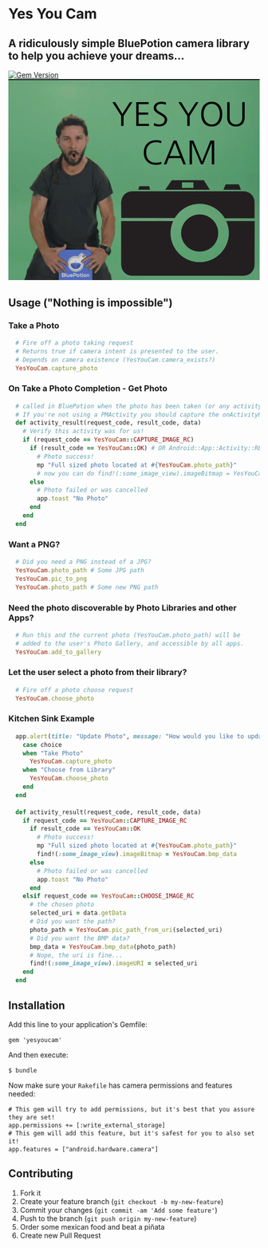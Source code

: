 # Yes You Cam
## A **ridiculous**ly simple BluePotion camera library to help you achieve your dreams...
[![Gem Version](https://badge.fury.io/rb/yesyoucam.svg)](http://badge.fury.io/rb/yesyoucam)
![Don't Shia Way](_art/yyc.png)

## Usage ("Nothing is impossible")

### Take a Photo

```ruby
  # Fire off a photo taking request
  # Returns true if camera intent is presented to the user.
  # Depends on camera existence (YesYouCam.camera_exists?)
  YesYouCam.capture_photo
```

### On Take a Photo Completion - Get Photo
```ruby
  # called in BluePotion when the photo has been taken (or any activity is completed actually)
  # If you're not using a PMActivity you should capture the onActivityResult method.
  def activity_result(request_code, result_code, data)
    # Verify this activity was for us!
    if (request_code == YesYouCam::CAPTURE_IMAGE_RC)
      if (result_code == YesYouCam::OK) # OR Android::App::Activity::RESULT_OK
        # Photo success!
        mp "Full sized photo located at #{YesYouCam.photo_path}"
        # now you can do find!(:some_image_view).imageBitmap = YesYouCam.bmp_data
      else
        # Photo failed or was cancelled
        app.toast "No Photo"
      end
    end
  end
```

### Want a PNG?
```ruby
  # Did you need a PNG instead of a JPG?
  YesYouCam.photo_path # Some JPG path
  YesYouCam.pic_to_png
  YesYouCam.photo_path # Some new PNG path
```

### Need the photo discoverable by Photo Libraries and other Apps?
```ruby
  # Run this and the current photo (YesYouCam.photo_path) will be
  # added to the user's Photo Gallery, and accessible by all apps.
  YesYouCam.add_to_gallery
```

### Let the user select a photo from their library?
```ruby
  # Fire off a photo choose request
  YesYouCam.choose_photo
```

### Kitchen Sink Example
```ruby
  app.alert(title: "Update Photo", message: "How would you like to update your photo?", positive_button: "Take Photo", negative_button: "Choose from Library") do |choice|
    case choice
    when "Take Photo"
      YesYouCam.capture_photo
    when "Choose from Library"
      YesYouCam.choose_photo
    end
  end

  def activity_result(request_code, result_code, data)
    if request_code == YesYouCam::CAPTURE_IMAGE_RC
      if result_code == YesYouCam::OK
        # Photo success!
        mp "Full sized photo located at #{YesYouCam.photo_path}"
        find!(:some_image_view).imageBitmap = YesYouCam.bmp_data
      else
        # Photo failed or was cancelled
        app.toast "No Photo"
      end
    elsif request_code == YesYouCam::CHOOSE_IMAGE_RC
      # the chosen photo
      selected_uri = data.getData
      # Did you want the path?
      photo_path = YesYouCam.pic_path_from_uri(selected_uri)
      # Did you want the BMP data?
      bmp_data = YesYouCam.bmp_data(photo_path)
      # Nope, the uri is fine...
      find!(:some_image_view).imageURI = selected_uri
    end
  end
```

## Installation

Add this line to your application's Gemfile:

    gem 'yesyoucam'

And then execute:

    $ bundle

Now make sure your `Rakefile` has camera permissions and features needed:

    # This gem will try to add permissions, but it's best that you assure they are set!
    app.permissions += [:write_external_storage]
    # This gem will add this feature, but it's safest for you to also set it!
    app.features = ["android.hardware.camera"]


## Contributing

1. Fork it
2. Create your feature branch (`git checkout -b my-new-feature`)
3. Commit your changes (`git commit -am 'Add some feature'`)
4. Push to the branch (`git push origin my-new-feature`)
5. Order some mexican food and beat a piñata
6. Create new Pull Request
